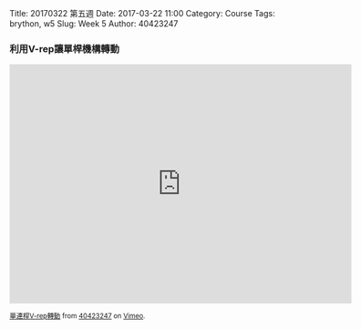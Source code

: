 Title: 20170322 第五週
Date: 2017-03-22 11:00
Category: Course
Tags: brython, w5
Slug: Week 5
Author: 40423247

<h3>利用V-rep讓單桿機構轉動</h3>

<iframe src="https://player.vimeo.com/video/210731486" width="600" height="420" frameborder="0" webkitallowfullscreen mozallowfullscreen allowfullscreen></iframe>
<small>
<p><a href="https://vimeo.com/210731486">單連桿V-rep轉動</a> from <a href="https://vimeo.com/user61278816">40423247</a> on <a href="https://vimeo.com">Vimeo</a>.</p>